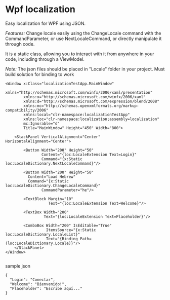 # Wpf localization

Easy localization for WPF using JSON.

*Features:*
Change locale easily using the ChangeLocale command with the CommandParameter, or use NextLocaleCommand, or directly manipulate it through code.

It is a static class, allowing you to interact with it from anywhere in your code, including through a ViewModel.

*Note:*
The json files should be placed in "Locale" folder in your project.
Must build solution for binding to work
```
<Window x:Class="localizationTestApp.MainWindow"
        xmlns="http://schemas.microsoft.com/winfx/2006/xaml/presentation"
        xmlns:x="http://schemas.microsoft.com/winfx/2006/xaml"
        xmlns:d="http://schemas.microsoft.com/expression/blend/2008"
        xmlns:mc="http://schemas.openxmlformats.org/markup-compatibility/2006"
        xmlns:local="clr-namespace:localizationTestApp"
        xmlns:loc="clr-namespace:localization;assembly=localization"
        mc:Ignorable="d"
        Title="MainWindow" Height="450" Width="800">

    <StackPanel VerticalAlignment="Center" HorizontalAlignment="Center">

        <Button Width="200" Height="50"
                Content="{loc:LocaleExtension Text=Login}"
                Command="{x:Static loc:LocaleDictionary.NextLocaleCommand}"/>

        <Button Width="200" Height="50"
          Content="Load Hebrew"
          Command="{x:Static loc:LocaleDictionary.ChangeLocaleCommand}"
                CommandParameter="he"/>
        
        <TextBlock Margin="10" 
                   Text="{loc:LocaleExtension Text=Welcome}"/>

        <TextBox Width="200"
                 Text="{loc:LocaleExtension Text=Placeholder}"/>

        <ComboBox Width="200" IsEditable="True"
                  ItemsSource="{x:Static loc:LocaleDictionary.LocaleList}"
                  Text="{Binding Path=(loc:LocaleDictionary.Locale)}"/>
    </StackPanel>
</Window>
 
```
sample json
```
{
  "Login": "Conectar",
  "Welcome": "Bienvenido!",
  "Placeholder": "Escribe aquí..."
}
```




